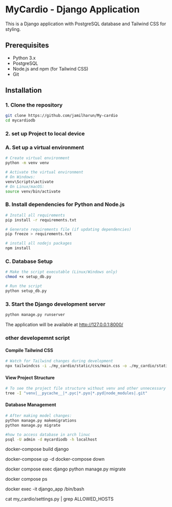 # MyCardio - Django Application

This is a Django application with PostgreSQL database and Tailwind CSS for styling.

## Prerequisites

- Python 3.x
- PostgreSQL
- Node.js and npm (for Tailwind CSS)
- Git

## Installation

### 1. Clone the repository

```bash
git clone https://github.com/jamilharun/My-cardio
cd mycardiodb
```

### 2. set up Project to local device

### A. Set up a virtual environment

```bash
# Create virtual environment
python -m venv venv

# Activate the virtual environment
# On Windows:
venv\Scripts\activate
# On Linux/macOS:
source venv/bin/activate
```

### B. Install dependencies for Python and Node.js

```bash
# Install all requirements
pip install -r requirements.txt

# Generate requirements file (if updating dependencies)
pip freeze > requirements.txt

# install all nodejs packages
npm install
```

### C. Database Setup

```bash
# Make the script executable (Linux/Windows only)
chmod +x setup_db.py

# Run the script
python setup_db.py
```

### 3. Start the Django development server

```bash
python manage.py runserver
```

The application will be available at http://127.0.0.1:8000/

### other developemnt script

#### Compile Tailwind CSS

```bash
# Watch for Tailwind changes during development
npx tailwindcss -i ./my_cardio/static/css/main.css -o ./my_cardio/static/css/output.css --watch
```

#### View Project Structure

```bash
# To see the project file structure without venv and other unnecessary files:
tree -I "venv|__pycache__|*.pyc|*.pyo|*.pyd|node_modules|.git"
```

#### Database Management

```bash
# After making model changes:
python manage.py makemigrations
python manage.py migrate
```

```bash
#how to access database in arch linuc
psql -U admin -d mycardiodb -h localhost
```

<!--how odocker commands -->

docker-compose build django

docker-compose up -d
docker-compose down

docker compose exec django python manage.py migrate

docker compose ps

docker exec -it django_app /bin/bash

cat my_cardio/settings.py | grep ALLOWED_HOSTS
